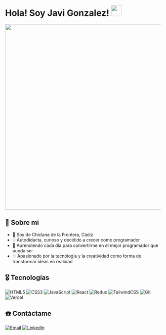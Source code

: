 # Hola! Soy Javi Gonzalez! <img src='https://camo.githubusercontent.com/b88b69e09013b1ba6423f643373ea6441e93aa299bf2dab5446c5d872b0bf3fa/68747470733a2f2f75706c6f6164732e636f6c6c65637463646e2e636f6d2f3566326536663836623563356331336165373831316231312d313539363939353930393235302e676966' width='35px' />

<img src='https://user-images.githubusercontent.com/74038190/213910845-af37a709-8995-40d6-be59-724526e3c3d7.gif' width='600px' />

## 🚀 Sobre mi

- 📍 Soy de Chiclana de la Frontera, Cádiz
- 💡 Autodidacta, curioso y decidido a crecer como programador
- 🧠 Aprendiendo cada día para convertirme en el mejor programador que pueda ser
- ✨ Apasionado por la tecnología y la creatividad como forma de transformar ideas en realidad

## 🎖️ Tecnologías

![HTML5](https://img.shields.io/badge/HTML5-orange?style=flat&logo=html5&logoColor=white)
![CSS3](https://img.shields.io/badge/CSS3-blue?style=flat&logoColor=white)
![JavaScript](https://img.shields.io/badge/JavaScript-ES6-yellow?style=flat&logo=javascript&logoColor=black)
![React](https://img.shields.io/badge/React-18.2.0-blue?style=flat&logo=react&logoColor=white)
![Redux](https://img.shields.io/badge/Redux-Toolkit-purple?style=flat&logo=redux&logoColor=white)
![TailwindCSS](https://img.shields.io/badge/TailwindCSS-3.3.0-sky?style=flat&logo=tailwind-css&logoColor=white)
![Git](https://img.shields.io/badge/Git-F05032?style=flat&logo=git&logoColor=white)
![Vercel](https://img.shields.io/badge/Vercel-black?style=flat&logo=vercel&logoColor=white)

## ☎️ Contáctame

[![Email](https://img.shields.io/badge/Email-✉️-red?style=flat&logo=gmail&logoColor=white)](mailto:jjaviergonzalez23@gmail.com)
[![LinkedIn](https://img.shields.io/badge/LinkedIn-Profile-blue?style=flat&logo=linkedin&logoColor=white)](https://linkedin.com/in/JaviFrost8)
